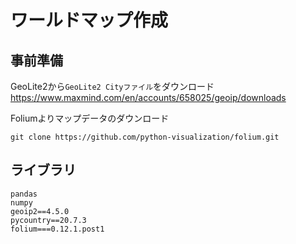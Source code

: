 # ワールドマップ作成

## 事前準備
GeoLite2から`GeoLite2 Cityファイル`をダウンロード
https://www.maxmind.com/en/accounts/658025/geoip/downloads


Foliumよりマップデータのダウンロード

```shell
git clone https://github.com/python-visualization/folium.git
```

## ライブラリ

```
pandas
numpy
geoip2==4.5.0
pycountry==20.7.3
folium===0.12.1.post1
```